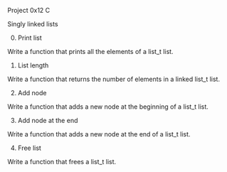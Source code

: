 Project 0x12 C 

Singly linked lists

0. Print list


Write a function that prints all the elements of a list_t list.


1. List length


Write a function that returns the number of elements in a linked list_t list.


2. Add node


Write a function that adds a new node at the beginning of a list_t list.

3. Add node at the end



Write a function that adds a new node at the end of a list_t list.


4. Free list


Write a function that frees a list_t list.

